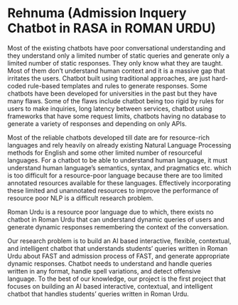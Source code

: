 # Rehnuma (Admission Inquery Chatbot in RASA in ROMAN URDU)

Most of the existing chatbots have poor conversational understanding and they understand only a limited number of static queries and generate only a limited number of static responses. They only know what they are taught. Most of them don’t understand human context and it is a massive gap that irritates the users. Chatbot built using traditional approaches, are just hard-coded rule-based templates and rules to generate responses. Some chatbots have been developed for universities in the past but they have many flaws. Some of the flaws include chatbot being too rigid by rules for users to make inquiries, long latency between services, chatbot using frameworks that have some request limits, chatbots having no database to generate a variety of responses and depending on only APIs.

Most of the reliable chatbots developed till date are for resource-rich languages and rely heavily on already existing Natural Language Processing methods for English and some other limited number of resourceful languages. For a chatbot to be able to understand human language, it must understand human language’s semantics, syntax, and pragmatics etc. which is too difficult for a resource-poor language because there are too limited annotated resources available for these languages. Effectively incorporating these limited and unannotated resources to improve the performance of resource poor NLP is a difficult research problem.

Roman Urdu is a resource poor language due to which, there exists no chatbot in Roman Urdu that can understand dynamic queries of users and generate dynamic responses remembering the context of the conversation.

Our research problem is to build an AI based interactive, flexible, contextual, and intelligent chatbot that understands students’ queries written in Roman Urdu about FAST and admission process of FAST, and generate appropriate dynamic responses. Chatbot needs to understand and handle queries written in any format, handle spell variations, and detect offensive language. To the best of our knowledge, our project is the first project that focuses on building an AI based interactive, contextual, and intelligent chatbot that handles students’ queries written in Roman Urdu.
